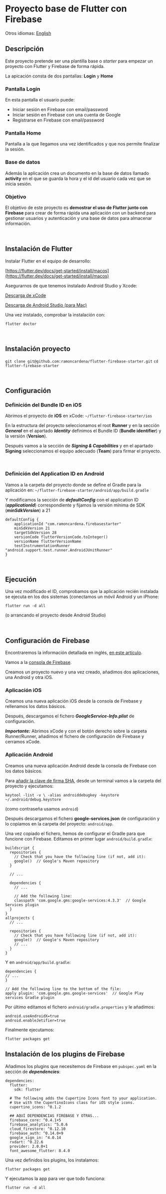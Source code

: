 # Proyecto base de Flutter con Firebase

Otros idiomas: [English](https://github.com/ramoncardena/flutter-firebase-starter/blob/master/README.en.md)

## Descripción

Este proyecto pretende ser una plantilla base o _starter_ para empezar un proyecto con Flutter y Firebase de forma rápida.

La apicación consta de dos pantallas: **Login** y **Home**

### Pantalla Login

En esta pantalla el usuario puede:

* Iniciar sesión en Firebase con email/password
* Iniciar sesión en Firebase con una cuenta de Google
* Registrarse en Firebase con email/password

### Pantalla Home

Pantalla a la que llegamos una vez identificados y que nos permite finalizar la sesión.

### Base de datos
Además la aplicación crea un documento en la base de datos llamado **activity** en el que se guarda la hora y el id del usuario cada vez que se inicia sesión.


### Objetivo
El objetivo de este proyecto es **demostrar el uso de Flutter junto con Firebase** para crear de forma rápida una aplicación con un backend para gestionar usuarios y autenticación y una base de datos para almacenar información.


<p>&nbsp;</p>

## Instalación de Flutter

Instalar Flutter en el equipo de desarrollo:

[https://flutter.dev/docs/get-started/install/macos](https://flutter.dev/docs/get-started/install/macos)

Asegurarnos de que tenemos instalado Android Studio y Xcode:

[Descarga de xCode](https://flutter.dev/docs/get-started/install/macos)

[Descarga de Android Studio (para Mac)](https://flutter.dev/docs/get-started/install/macos)

Una vez instalado, comprobar la instalación con:

`flutter doctor`

<p>&nbsp;</p>

## Instalación proyecto

`git clone git@github.com:ramoncardena/flutter-firebase-starter.git`
`cd flutter-firebase-starter`

<p>&nbsp;</p>

## Configuración

### Definición del Bundle ID en iOS

Abrimos el proyecto de **iOS** en xCode: `~/flutter-firebase-starter/ios`

En la estructura del proyecto seleccionamos el root **Runner** y en la sección **_General_** en el apartado **_Identity_** definimos el Bundle ID (**Bundle identifier**) y la versión (**Version**).

Después vamos a la sección de **_Signing & Capabilities_** y en el apartado **Signing** seleccionamos el equipo adecuado (**Team**) para firmar el proyecto.

<p>&nbsp;</p>

### Definición del Application ID en Android

Vamos a la carpeta del proyecto donde se define el Gradle para la aplicación en:
`~/flutter-firebase-starter/android/app/build.gradle`

Y modificamos la sección de **_defaultConfig_** con el application ID (**_applicationId_**) correspondiente y fijamos la versión mínima de SDK (**_minSdkVersion_**) a 21

```
defaultConfig {
	applicationId "com.ramoncardena.firebasestarter"
	minSdkVersion 21
	targetSdkVersion 28
	versionCode flutterVersionCode.toInteger()
	versionName flutterVersionName
	testInstrumentationRunner "android.support.test.runner.AndroidJUnitRunner"
}
```

<p>&nbsp;</p>

## Ejecución

Una vez modificado el ID, comprobamos que la aplicación recién instalada se ejecuta en los dos sistemas (conectamos un móvil Android y un iPhone:

`flutter run -d all`

(o arrancando el proyecto desde Android Studio)

<p>&nbsp;</p>

## Configuración de Firebase

Encontraremos la información detallada en inglés, [en este artículo](https://firebase.google.com/docs/flutter/setup).

Vamos a la [consola de Firebase](https://console.firebase.google.com/).

Creamos un proyecto nuevo y una vez creado, añadimos dos aplicaciones, una Android y otra iOS.

### Aplicación iOS

Creamos una nueva aplicación iOS desde la consola de Firebase y rellenamos los datos básicos.

Después, descargamos el fichero **_GoogleService-Info.plist_** de configuración.

**_Importante:_** Abrimos xCode y con el botón derecho sobre la carpeta Runner/Runner, añadimos el fichero de configuración de Firebase y cerramos xCode.

### Aplicación Android

Creamos una nueva aplicación Android desde la consola de Firebase con los datos básicos.

Para [añadir la clave de firma SHA](https://developers.google.com/android/guides/client-auth), desde un terminal vamos a la carpeta del proyecto y ejecutamos:

`keytool -list -v \ -alias androiddebugkey -keystore ~/.android/debug.keystore`

(como contraseña usamos `android`)

Después descargamos el fichero **google-services.json** de configuración y lo copiamos en la carpeta del proyecto: `android/app`.

Una vez copiado el fichero, hemos de configurar el Gradle para que funcione con Firebase. Editamos en primer lugar `android/build.gradle`:

```
buildscript {
  repositories {
    // Check that you have the following line (if not, add it):
    google()  // Google's Maven repository
  }

  // ...

  dependencies {
    // ...

    // Add the following line:
    classpath 'com.google.gms:google-services:4.3.3'  // Google Services plugin
  }
}
allprojects {
  // ...

  repositories {
    // Check that you have following line (if not, add it):
    google()  // Google's Maven repository
    // ...
  }
}

```

Y en `android/app/build.gradle`:

```
dependencies {
// ...
}

// Add the following line to the bottom of the file:
apply plugin: 'com.google.gms.google-services'  // Google Play services Gradle plugin
```

Por último editamos el fichero `android/gradle.properties` y le añadimos:

```
android.useAndroidX=true
android.enableJetifier=true
```

Finalmente ejecutamos:

`flutter packages get`

## Instalación de los plugins de Firebase

Añadimos los plugins que necesitemos de Firebase en `pubspec.yaml` en la sección de **_dependencies_**:

```
dependencies:
  flutter:
    sdk: flutter

  # The following adds the Cupertino Icons font to your application.
  # Use with the CupertinoIcons class for iOS style icons.
  cupertino_icons: ^0.1.2

  ## AQUÍ DEPENDENCIAS FIREBASE Y OTRAS...
  firebase_core: ^0.4.1+5
  firebase_analytics: ^5.0.6
  cloud_firestore: ^0.12.10
  firebase_auth: ^0.14.0+9
  google_sign_in: ^4.0.14
  rxdart: ^0.22.6
  provider: 2.0.0+1
  font_awesome_flutter: 8.4.0
```

Una vez definidos los plugins, los instalamos:

`flutter packages get`

Y ejecutamos la app para ver que todo funciona:

`flutter run -d all`
